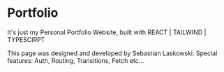 # Portfolio
It's just my Personal Portfolio Website, built with REACT | TAILWIND | TYPESCIRPT

This page was designed and developed by Sebastian Laskowski. Special features: Auth, Routing, Transitions, Fetch etc...
